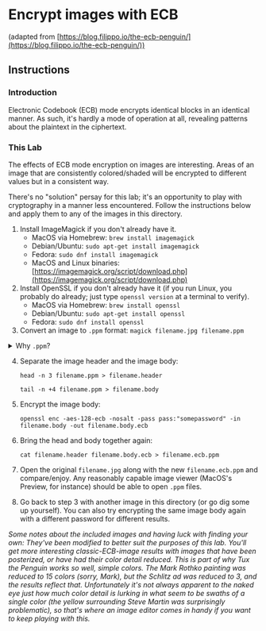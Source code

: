 # Encrypt images with ECB
(adapted from [https://blog.filippo.io/the-ecb-penguin/](https://blog.filippo.io/the-ecb-penguin/))

## Instructions

### Introduction

Electronic Codebook (ECB) mode encrypts identical blocks in an identical manner.  As such, it's hardly a mode of operation at all, revealing patterns about the plaintext in the ciphertext.

### This Lab

The effects of ECB mode encryption on images are interesting.  Areas of an image that are consistently colored/shaded will be encrypted to different values but in a consistent way.


There's no "solution" persay for this lab; it's an opportunity to play with cryptography in a manner less encountered.  Follow the instructions below and apply them to any of the images in this directory.

1. Install ImageMagick if you don't already have it.
   * MacOS via Homebrew: `brew install imagemagick`
   * Debian/Ubuntu: `sudo apt-get install imagemagick`
   * Fedora: `sudo dnf install imagemagick`
   * MacOS and Linux binaries: [https://imagemagick.org/script/download.php](https://imagemagick.org/script/download.php)
2. Install OpenSSL if you don't already have it (if you run Linux, you probably do already; just type `openssl version` at a terminal to verify).
   * MacOS via Homebrew: `brew install openssl`
   * Debian/Ubuntu: `sudo apt-get install openssl`
   * Fedora: `sudo dnf install openssl`
3. Convert an image to `.ppm` format: `magick filename.jpg filename.ppm`

<details>
  <summary>Why <code>.ppm</code>?</summary>
  This is a convenient format because there's no compression and the image header is simple... Why does this matter?  Basically the header provides information about the image, and so when we go to encrypt the image, we only want to encrypt the image body, where the pixel bytes are located.  Encrypting the image header would give us a file that image viewers wouldn't know how to handle, killing all the fun.  ~~Furthermore, `.ppm`'s simple header means that we have a reliable boundary for where the header stops and the image body begins, regardless of image contents.~~ It turns out that where an image header ends also depends on what you use to convert to <code>.ppm</code> (GIMP puts the header one byte further into the file).
  </details>

4. Separate the image header and the image body:

   `head -n 3 filename.ppm > filename.header`

   `tail -n +4 filename.ppm > filename.body`

5. Encrypt the image body:

   `openssl enc -aes-128-ecb -nosalt -pass pass:"somepassword" -in filename.body -out filename.body.ecb`
   
6. Bring the head and body together again:

   `cat filename.header filename.body.ecb > filename.ecb.ppm`
   
7. Open the original `filename.jpg` along with the new `filename.ecb.ppm` and compare/enjoy.  Any reasonably capable image viewer (MacOS's Preview, for instance) should be able to open `.ppm` files.

8. Go back to step 3 with another image in this directory (or go dig some up yourself).  You can also try encrypting the same image body again with a different password for different results.


_Some notes about the included images and having luck with finding your own: They've been modified to better suit the purposes of this lab.  You'll get more interesting classic-ECB-image results with images that have been <em>posterized</em>, or have had their color detail reduced.  This is part of why Tux the Penguin works so well, simple colors.  The Mark Rothko painting was reduced to 15 colors (sorry, Mark), but the Schlitz ad was reduced to 3, and the results reflect that.  Unfortunately it's not always apparent to the naked eye just how much color detail is lurking in what seem to be swaths of a single color (the yellow surrounding Steve Martin was surprisingly problematic), so that's where an image editor comes in handy if you want to keep playing with this._
